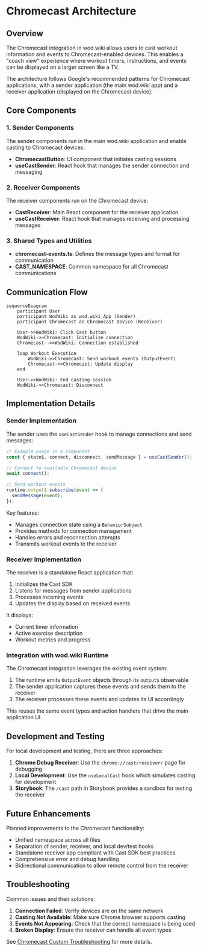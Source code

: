 # Chromecast Architecture

## Overview

The Chromecast integration in wod.wiki allows users to cast workout information and events to Chromecast-enabled devices. This enables a "coach view" experience where workout timers, instructions, and events can be displayed on a larger screen like a TV.

The architecture follows Google's recommended patterns for Chromecast applications, with a sender application (the main wod.wiki app) and a receiver application (displayed on the Chromecast device).

## Core Components

### 1. Sender Components

The sender components run in the main wod.wiki application and enable casting to Chromecast devices:

- **ChromecastButton**: UI component that initiates casting sessions
- **useCastSender**: React hook that manages the sender connection and messaging

### 2. Receiver Components

The receiver components run on the Chromecast device:

- **CastReceiver**: Main React component for the receiver application
- **useCastReceiver**: React hook that manages receiving and processing messages

### 3. Shared Types and Utilities

- **chromecast-events.ts**: Defines the message types and format for communication
- **CAST_NAMESPACE**: Common namespace for all Chromecast communications

## Communication Flow

```mermaid
sequenceDiagram
    participant User
    participant WodWiki as wod.wiki App (Sender)
    participant Chromecast as Chromecast Device (Receiver)
    
    User->>WodWiki: Click Cast button
    WodWiki->>Chromecast: Initialize connection
    Chromecast-->>WodWiki: Connection established
    
    loop Workout Execution
        WodWiki->>Chromecast: Send workout events (OutputEvent)
        Chromecast->>Chromecast: Update display
    end
    
    User->>WodWiki: End casting session
    WodWiki->>Chromecast: Disconnect
```

## Implementation Details

### Sender Implementation

The sender uses the `useCastSender` hook to manage connections and send messages:

```typescript
// Example usage in a component
const { state$, connect, disconnect, sendMessage } = useCastSender();

// Connect to available Chromecast device
await connect();

// Send workout events
runtime.output$.subscribe(event => {
  sendMessage(event);
});
```

Key features:
- Manages connection state using a `BehaviorSubject`
- Provides methods for connection management
- Handles errors and reconnection attempts
- Transmits workout events to the receiver

### Receiver Implementation

The receiver is a standalone React application that:

1. Initializes the Cast SDK
2. Listens for messages from sender applications
3. Processes incoming events
4. Updates the display based on received events

It displays:
- Current timer information
- Active exercise description
- Workout metrics and progress

### Integration with wod.wiki Runtime

The Chromecast integration leverages the existing event system:

1. The runtime emits `OutputEvent` objects through its `output$` observable
2. The sender application captures these events and sends them to the receiver
3. The receiver processes these events and updates its UI accordingly

This reuses the same event types and action handlers that drive the main application UI.

## Development and Testing

For local development and testing, there are three approaches:

1. **Chrome Debug Receiver**: Use the `chrome://cast/receiver/` page for debugging
2. **Local Development**: Use the `useLocalCast` hook which simulates casting for development
3. **Storybook**: The `/cast` path in Storybook provides a sandbox for testing the receiver

## Future Enhancements

Planned improvements to the Chromecast functionality:

- Unified namespace across all files
- Separation of sender, receiver, and local dev/test hooks
- Standalone receiver app compliant with Cast SDK best practices
- Comprehensive error and debug handling
- Bidirectional communication to allow remote control from the receiver

## Troubleshooting

Common issues and their solutions:

1. **Connection Failed**: Verify devices are on the same network
2. **Casting Not Available**: Make sure Chrome browser supports casting
3. **Events Not Appearing**: Check that the correct namespace is being used
4. **Broken Display**: Ensure the receiver can handle all event types

See [Chromecast Custom Troubleshooting](../Notes/Chromecast%20Custom%20Troubleshooting.md) for more details.